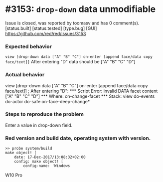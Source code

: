
#3153: `drop-down` data unmodifiable
================================================================================
Issue is closed, was reported by toomasv and has 0 comment(s).
[status.built] [status.tested] [type.bug] [GUI]
<https://github.com/red/red/issues/3153>

### Expected behavior
`view [drop-down data ["A" "B" "C"] on-enter [append face/data copy face/text]]`
After entering "D" data should be ["A" "B" "C" "D"]
### Actual behavior
view [drop-down data ["A" "B" "C"] on-enter [append face/data copy face/text]]
; After entering "D":
*** Script Error: invalid DATA facet content ["A" "B" "C" "D"]
*** Where: on-change-facet
*** Stack: view do-events do-actor do-safe on-face-deep-change*
### Steps to reproduce the problem
Enter a value in drop-down field.
### Red version and build date, operating system with version.
```
>> probe system/build
make object! [
    date: 17-Dec-2017/13:08:32+02:00
    config: make object! [
        config-name: 'Windows
```
W10 Pro


